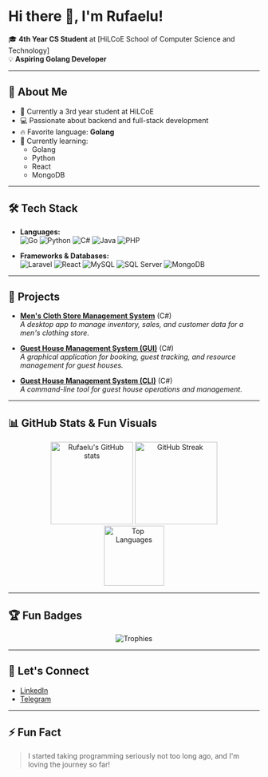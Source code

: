 # Hi there 👋, I'm Rufaelu!

🎓 **4th Year CS Student** at [HiLCoE School of Computer Science and Technology]  
💡 **Aspiring Golang Developer**

---

## 🚀 About Me

- 🏫 Currently a 3rd year student at HiLCoE
- 💻 Passionate about backend and full-stack development
- 🔥 Favorite language: **Golang**
- 🌱 Currently learning:
  - Golang
  - Python
  - React
  - MongoDB

---

## 🛠️ Tech Stack

- **Languages:**  
  ![Go](https://img.shields.io/badge/-Golang-00ADD8?logo=go&logoColor=white)
  ![Python](https://img.shields.io/badge/-Python-3776AB?logo=python&logoColor=white)
  ![C#](https://img.shields.io/badge/-C%23-239120?logo=c-sharp&logoColor=white)
  ![Java](https://img.shields.io/badge/-Java-007396?logo=java&logoColor=white)
  ![PHP](https://img.shields.io/badge/-PHP-777BB4?logo=php&logoColor=white)

- **Frameworks & Databases:**  
  ![Laravel](https://img.shields.io/badge/-Laravel-FF2D20?logo=laravel&logoColor=white)
  ![React](https://img.shields.io/badge/-React-61DAFB?logo=react&logoColor=white)
  ![MySQL](https://img.shields.io/badge/-MySQL-4479A1?logo=mysql&logoColor=white)
  ![SQL Server](https://img.shields.io/badge/-SQL%20Server-CC2927?logo=microsoftsqlserver&logoColor=white)
  ![MongoDB](https://img.shields.io/badge/-MongoDB-47A248?logo=mongodb&logoColor=white)

---

## 🌟 Projects

- **[Men's Cloth Store Management System](https://github.com/Rufaelu/final-project-store-management-the-real-one)** (C#)  
  _A desktop app to manage inventory, sales, and customer data for a men's clothing store._

- **[Guest House Management System (GUI)](https://github.com/Rufaelu/GuestHouse-GUI)** (C#)  
  _A graphical application for booking, guest tracking, and resource management for guest houses._

- **[Guest House Management System (CLI)](https://github.com/Rufaelu/GuestHouse)** (C#)  
  _A command-line tool for guest house operations and management._

---

## 📊 GitHub Stats & Fun Visuals

<p align="center">
  <img src="https://github-readme-stats.vercel.app/api?username=Rufaelu&show_icons=true&theme=tokyonight" alt="Rufaelu's GitHub stats" height="165"/>
  <img src="https://github-readme-streak-stats.herokuapp.com/?user=Rufaelu&theme=tokyonight" alt="GitHub Streak" height="165"/>
  <br>
  <img src="https://github-readme-stats.vercel.app/api/top-langs/?username=Rufaelu&layout=compact&theme=tokyonight" alt="Top Languages" height="120"/>
</p>

---

## 🏆 Fun Badges

<p align="center">
  <img src="https://github-profile-trophy.vercel.app/?username=Rufaelu&theme=tokyonight&row=1&column=6" alt="Trophies" />
</p>

---

## 🤝 Let's Connect

- [LinkedIn](https://www.linkedin.com/in/rufael-melese-6b0047299?utm_source=share&utm_campaign=share_via&utm_content=profile&utm_medium=android_app)
- [Telegram](https://t.me/Rufael_melese)

---

## ⚡ Fun Fact

> I started taking programming seriously not too long ago, and I'm loving the journey so far!
